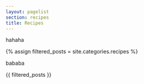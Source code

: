 ```yaml
---
layout: pagelist
section: recipes
title: Recipes
---
```


hahaha

{% assign filtered_posts = site.categories.recipes %}

bababa

{{ filtered_posts }}

